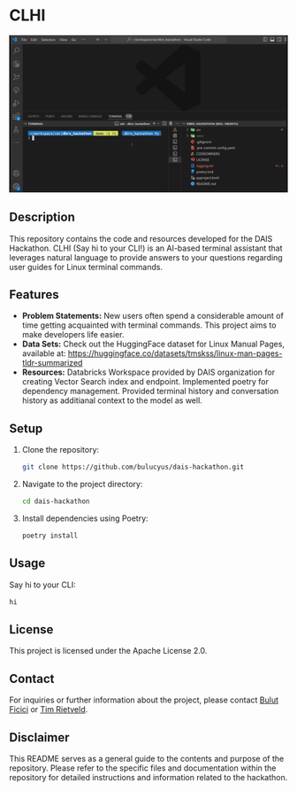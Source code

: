 # CLHI

![](./docs/say_hi_to_your_cli_demo.gif)

## Description

This repository contains the code and resources developed for the DAIS Hackathon.
CLHI (Say hi to your CLI!) is an AI-based terminal assistant that leverages natural language to provide answers to your questions regarding user guides for Linux terminal commands.

## Features

- **Problem Statements:** New users often spend a considerable amount of time getting acquainted with terminal commands. This project aims to make developers life easier.
- **Data Sets:** Check out the HuggingFace dataset for Linux Manual Pages, available at: https://huggingface.co/datasets/tmskss/linux-man-pages-tldr-summarized
- **Resources:** Databricks Workspace provided by DAIS organization for creating Vector Search index and endpoint. Implemented poetry for dependency management. Provided terminal history and conversation history as additianal context to the model as well.

## Setup

1. Clone the repository:
   ```bash
   git clone https://github.com/bulucyus/dais-hackathon.git
   ```
2. Navigate to the project directory:
   ```bash
   cd dais-hackathon
   ```
3. Install dependencies using Poetry:
   ```bash
   poetry install
   ```

## Usage

Say hi to your CLI:

```bash
hi
```

## License

This project is licensed under the Apache License 2.0.

## Contact

For inquiries or further information about the project, please contact [Bulut Ficici](mailto:bficici@lely.com) or [Tim Rietveld](mailto:trietveld@lely.com).

## Disclaimer

This README serves as a general guide to the contents and purpose of the repository. Please refer to the specific files and documentation within the repository for detailed instructions and information related to the hackathon.
